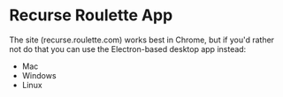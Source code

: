 # Recurse Roulette App

The site (recurse.roulette.com) works best in Chrome, but if you'd rather not do that you can use the Electron-based desktop app instead:

- Mac
- Windows
- Linux